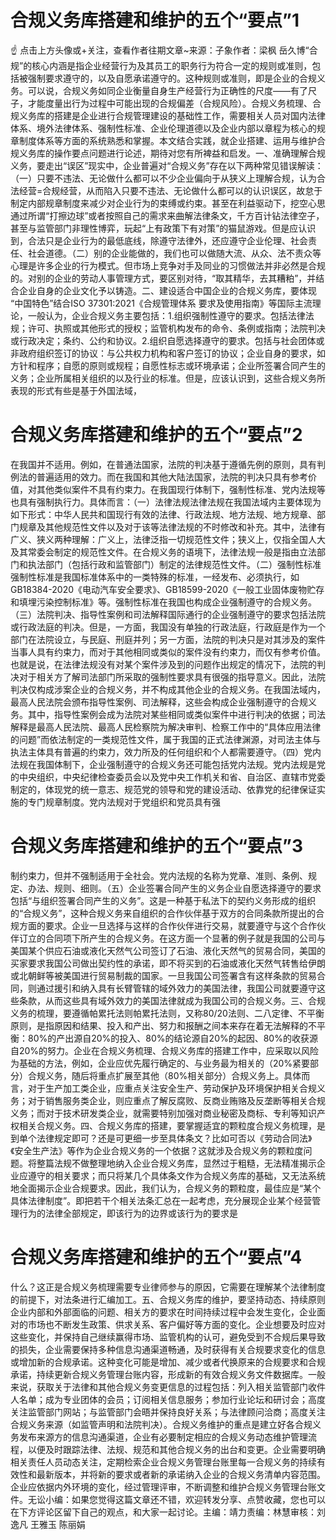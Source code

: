 # 合规义务库搭建和维护的五个“要点”1

☝ 点击上方头像或+关注，查看作者往期文章~来源：子象作者：梁枫 岳久博“合规”的核心内涵是指企业经营行为及其员工的职务行为符合一定的规则或准则，包括被强制要求遵守的，以及自愿承诺遵守的。这种规则或准则，即是企业的合规义务。可以说，合规义务如同企业衡量自身生产经营行为正确性的尺度——有了尺子，才能度量出行为过程中可能出现的合规偏差（合规风险）。合规义务梳理、合规义务库的搭建是企业进行合规管理建设的基础性工作，需要相关人员对国内法律体系、境外法律体系、强制性标准、企业伦理道德以及企业内部以章程为核心的规章制度体系等方面的系统熟悉和掌握。本文结合实践，就企业搭建、运用与维护合规义务库的操作要点问题进行论述，期待对您有所裨益和启发。一、准确理解合规义务，要走出“误区”现实中，企业普遍对“合规义务”存在以下两种常见错误解读：（一）只要不违法、无论做什么都可以不少企业偏向于从狭义上理解合规，认为合法经营=合规经营，从而陷入只要不违法、无论做什么都可以的认识误区，故怠于制定内部规章制度来减少对企业行为的束缚或约束。甚至在利益驱动下，挖空心思通过所谓“打擦边球”或者按照自己的需求来曲解法律条文，千方百计钻法律空子，甚至与监管部门非理性博弈，玩起“上有政策下有对策”的猫鼠游戏。但是应认识到，合法只是企业行为的最低底线，除遵守法律外，还应遵守企业伦理、社会责任、社会道德。（二）别的企业能做的，我们也可以做随大流、从众、法不责众等心理是许多企业的行为模式。但市场上竞争对手及同业的习惯做法并非必然是合规的。对别的企业的劳动人事管理方式，要区别对待，“取其精华，去其糟粕”，并结合企业自身的企业文化予以铸造。二、建设适合中国企业的合规义务库，要体现 “中国特色”结合ISO 37301:2021《合规管理体系 要求及使用指南》等国际主流理论，一般认为，企业合规义务主要包括：1.组织强制性遵守的要求。包括法律法规；许可、执照或其他形式的授权；监管机构发布的命令、条例或指南；法院判决或行政决定；条约、公约和协议。2.组织自愿选择遵守的要求。包括与社会团体或非政府组织签订的协议：与公共权力机构和客户签订的协议；企业自身的要求，如方针和程序；自愿的原则或规程；自愿性标志或环境承诺；企业所签署合同产生的义务；企业所属相关组织的以及行业的标准。但是，应该认识到，这些合规义务所表现的形式有些是基于外国法域，

# 合规义务库搭建和维护的五个“要点”2

在我国并不适用。例如，在普通法国家，法院的判决基于遵循先例的原则，具有判例法的普遍适用的效力。而在我国和其他大陆法国家，法院的判决只具有参考价值，对其他类似案件不具有约束力。在我国现行体制下，强制性标准、党内法规等也具有强制执行力。具体而言：（一）法律法规法律法规在我国法域内主要体现为如下形式：中华人民共和国现行有效的法律、行政法规、地方法规、地方规章、部门规章及其他规范性文件以及对于该等法律法规的不时修改和补充。其中，法律有广义、狭义两种理解：广义上，法律泛指一切规范性文件；狭义上，仅指全国人大及其常委会制定的规范性文件。在合规义务的语境下，法律法规一般是指由立法部门和执法部门（包括行政和监管部门）制定的法律规范性文件。（二）强制性标准强制性标准是我国标准体系中的一类特殊的标准，一经发布、必须执行，如GB18384-2020《电动汽车安全要求》、GB18599-2020《一般工业固体废物贮存和填埋污染控制标准》等。强制性标准在我国也构成企业强制遵守的合规义务。（三）法院判决、指导性案例和司法解释国际通行的企业强制遵守的要求包括法院或行政法庭的判决。但是，一方面，我国没有单独的行政法庭，行政庭是作为一个部门在法院设立，与民庭、刑庭并列；另一方面，法院的判决只是对其涉及的案件当事人具有约束力，而对于其他相同或类似的案件没有约束力，而仅有参考价值。也就是说，在法律法规没有对某个案件涉及到的问题作出规定的情况下，法院的判决对于相关方了解司法部门所采取的强制性要求具有很强的指导意义。因此，法院判决仅构成涉案企业的合规义务，并不构成其他企业的合规义务。在我国法域内，最高人民法院会颁布指导性案例、司法解释，这些会构成企业强制遵守的合规义务。其中，指导性案例会成为法院对某些相同或类似案件中进行判决的依据；司法解释是最高人民法院、最高人民检察院为解决审判、检察工作中的“具体应用法律的问题”而依法制定的一类规范性文件，属于我国的正式法律渊源，对司法主体与执法主体具有普遍的约束力，效力所及的任何组织和个人都需要遵守。（四）党内法规在我国体制下，企业强制遵守的合规义务还可能包括党内法规。党内法规是党的中央组织，中央纪律检查委员会以及党中央工作机关和省、自治区、直辖市党委制定的，体现党的统一意志、规范党的领导和党的建设活动、依靠党的纪律保证实施的专门规章制度。党内法规对于党组织和党员具有强

# 合规义务库搭建和维护的五个“要点”3

制约束力，但并不强制适用于全社会。党内法规的名称为党章、准则、条例、规定、办法、规则、细则。（五）企业签署合同产生的义务企业自愿选择遵守的要求包括“与组织签署合同产生的义务”。这是一种基于私法下的契约义务形成的组织的“合规义务”，这种合规义务来自组织的合作伙伴基于双方的合同条款所提出的合规方面的要求。企业一旦选择与这样的合作伙伴进行交易，就要遵守与这个合作伙伴订立的合同项下所产生的合规义务。在这方面一个显著的例子就是我国的公司与美国某个供应石油或液化天然气公司签订了石油、液化天然气的贸易合同，美国的买家要求我国公司做出契约性的承诺，即不将买到的石油或液化天然气转售给伊朗或北朝鲜等被美国进行贸易制裁的国家。一旦我国公司签署含有这样条款的贸易合同，则通过援引和纳入具有长臂管辖的域外效力的美国法律，我国公司就要遵守这些条款，从而这些具有域外效力的美国法律就成为我国公司的合规义务。三、合规义务的梳理，要遵循帕累托法则帕累托法则，又称80/20法则、二八定律、不平衡原则，是指原因和结果、投入和产出、努力和报酬之间本来存在着无法解释的不平衡：80%的产出源自20%的投入、80%的结论源自20%的起因、80%的收获源自20%的努力。企业在合规义务梳理、合规义务库的搭建工作中，应采取以风险为基础的方法，例如，企业应优先履行确定的、与业务最为相关的（20%紧要部分）合规义务，随后将重点扩展至其他（80%相关部分）合规义务上。具体而言，对于生产加工类企业，应重点关注安全生产、劳动保护及环境保护相关合规义务；对于销售服务类企业，则应重点了解反腐败、反商业贿赂及反垄断等相关合规义务；而对于技术研发类企业，就需要特别加强对商业秘密及商标、专利等知识产权相关合规义务。四、合规义务库的搭建，要掌握适宜的颗粒度合规义务梳理，是到单个法律规定即可？还是可更细一步至具体条文？比如可否以《劳动合同法》《安全生产法》等作为企业合规义务的一个依据？这就涉及合规义务的颗粒度问题。将整篇法规不做整理地纳入企业合规义务库，显然过于粗糙，无法精准揭示企业应遵守的相关要求；而只将某几个具体条文作为合规义务库的基础，又无法系统地全面揭示企业合规要求。因此，我们认为，合规义务的颗粒度，最佳应是“某个具体法律制度”。即把若干个相关法条汇总在一起考虑，充分展现企业某个经营管理行为的法律全部规定，即该行为的边界或该行为的要求是

# 合规义务库搭建和维护的五个“要点”4

什么？这正是合规义务梳理需要专业律师参与的原因，它需要在理解某个法律制度的前提下，对法条进行汇编加工。五、合规义务库的维护，要坚持动态、持续原则企业内部和外部面临的问题、相关方的要求在时间持续过程中会发生变化，企业面对的市场也不断发生政策、供求关系、客户偏好等方面的变化。企业想要及时应对这些变化，并保持自己继续赢得市场、监管机构的认可，避免受到不合规后果导致的损失，企业需要保持多种信息沟通渠道畅通，及时获得有关合规要求变化的信息或增加新的合规承诺。这种变化可能是增加、减少或者代换原来的合规要求和合规承诺，持续更新合规义务管理台账内容，形成新的有效合规义务文件数据库。一般来说，获取关于法律和其他合规义务变更信息的过程包括：列入相关监管部门收件人名单；成为专业团体的会员；订阅相关信息服务；参加行业论坛和研讨会；高度关注监管部门网站；与监管部门会晤并保持良好关系；与法律顾问洽商；高度关注合规义务来源（如监管声明和法院判决）。合规义务维护的重点是建立好各合规义务发布来源方的信息沟通渠道，企业有必要制定相应的合规义务动态维护管理流程，以便及时跟踪法律、法规、规范和其他合规义务的出台和变更。企业需要明确相关责任人员动态关注，定期检索企业合规义务管理台账里每一合规义务的持续有效性和最新版本，并将新的要求或者新的承诺纳入企业的合规义务清单内容范围。企业应依据内外环境的变化，经过管理评审，不断调整和维护合规义务管理台账文件。无讼小编：如果您觉得这篇文章还不错，欢迎转发分享、点赞收藏，您也可以在下方评论区留下自己的观点，和大家一起讨论。主编：靖力责编：林慧审核：刘逸凡 王雅玉 陈丽娟 

